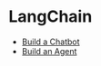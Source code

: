 # LangChain

- [Build a Chatbot](./Build_a_Chatbot.ipynb)
- [Build an Agent](./Build_an_Agent.ipynb)